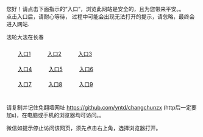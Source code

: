 您好！请点击下面指示的“入口”，浏览此网站是安全的，且为您带来平安。。 <br/>
点击入口后，请耐心等待， 过程中可能会出现无法打开的提示，请忽略，最终会进入网站. </br>

法轮大法在长春<br/>
<div style="padding:10px"><a style="margin:20px" target="_blank" href="https://d2te0a0b3n0o2u.cloudfront.net/2Qpsp?quodgn" id="ccLink1" rel="nofollow">入口1</a> <a target="_blank" style="margin:20px" href="https://d1x9jksp89ns8m.cloudfront.net/2Qpsp?vzaxw" id="ccLink2" rel="nofollow">入口2</a> <a style="margin:20px" target="_blank" href="https://d2fze0z3ppmlz9.cloudfront.net/2Qpsp?rnriqo" id="ccLink3" rel="nofollow">入口3</a></div>

<div style="padding:10px" ><a style="margin:20px" target="_blank" href="https://d2te0a0b3n0o2u.cloudfront.net/2Qpsp?quodgn" id="ccLink4" rel="nofollow">入口4</a> <a style="margin:20px" href="https://d1x9jksp89ns8m.cloudfront.net/2Qpsp?vzaxw" target="_blank" id="ccLink5" rel="nofollow">入口5</a> <a style="margin:20px" href="https://d2fze0z3ppmlz9.cloudfront.net/2Qpsp?rnriqo" target="_blank" id="ccLink6" rel="nofollow">入口6</a></div>

<div style="padding:10px"><a style="margin:20px" target="_blank" href="https://d2te0a0b3n0o2u.cloudfront.net/2Qpsp?quodgn" id="ccLink7" rel="nofollow">入口7</a> <a style="margin:20px" href="https://d1x9jksp89ns8m.cloudfront.net/2Qpsp?vzaxw" target="_blank" id="ccLink8" rel="nofollow">入口8</a> <a style="margin:20px" target="_blank" href="https://d2fze0z3ppmlz9.cloudfront.net/2Qpsp?rnriqo" id="ccLink9" rel="nofollow">入口9</a></div>

<br/>



请复制并记住免翻墙网址 https://github.com/yntd/changchunzx (http后一定要加s)，在电脑或手机的浏览器均可访问。。<br/>

微信如提示停止访问该网页，须先点击右上角，选择浏览器打开。
